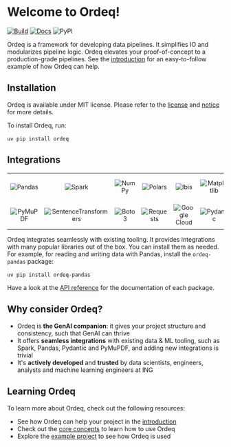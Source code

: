 # Welcome to Ordeq!

[![Build](https://github.com/ing-bank/ordeq/actions/workflows/build.yml/badge.svg?branch=main)](https://github.com/ing-bank/ordeq/actions/workflows/build.yml)
[![Docs](https://github.com/ing-bank/ordeq/actions/workflows/publish-docs.yml/badge.svg)](https://github.com/ing-bank/ordeq/actions/workflows/publish-docs.yml)
![PyPI](https://img.shields.io/pypi/v/ordeq?label=pypi%20package)

Ordeq is a framework for developing data pipelines.
It simplifies IO and modularizes pipeline logic.
Ordeq elevates your proof-of-concept to a production-grade pipelines.
See the [introduction][intro] for an easy-to-follow example of how Ordeq can help.

## Installation

Ordeq is available under MIT license.
Please refer to the [license][license] and [notice][notice] for more details.

To install Ordeq, run:

```shell
uv pip install ordeq
```

## Integrations

<!-- Data processing library logos -->
<table>
  <tr>
    <td width="80" height="60" align="center"><img src="https://raw.githubusercontent.com/pandas-dev/pandas/main/web/pandas/static/img/pandas_mark.svg" alt="Pandas" height="40"/></td>
    <td width="80" height="60" align="center"><img src="https://icon.icepanel.io/Technology/svg/Apache-Spark.svg" alt="Spark" height="40"/></td>
    <td width="80" height="60" align="center"><img src="https://numpy.org/images/logo.svg" alt="NumPy" height="40"/></td>
    <td width="80" height="60" align="center"><img src="https://avatars.githubusercontent.com/u/83768144?s=200&v=4" alt="Polars" height="60"/></td>
    <td width="80" height="60" align="center"><img src="https://ibis-project.org/logo.svg" alt="Ibis" height="50"/></td>
   <td width="80" height="60" align="center"><img src="https://upload.wikimedia.org/wikipedia/commons/thumb/0/01/Created_with_Matplotlib-logo.svg/2048px-Created_with_Matplotlib-logo.svg.png" alt="Matplotlib" height="40"/></td>
    <td width="80" height="60" align="center"><img src="https://joblib.readthedocs.io/en/stable/_static/joblib_logo.svg" alt="Joblib" height="40"/></td>
<td width="80" height="60" align="center"><img src="https://huggingface.co/front/assets/huggingface_logo.svg" alt="HuggingFace" height="40"/></td>
  </tr>
  <tr>
    <td width="80" height="60" align="center"><img src="https://pymupdf.readthedocs.io/en/latest/_static/sidebar-logo-light.svg" alt="PyMuPDF" height="40"/></td>
    <td width="80" height="60" align="center"><img src="https://www.sbert.net/_static/logo.png" alt="SentenceTransformers" height="40"/></td>
    <td width="80" height="60" align="center"><img src="https://boto3.amazonaws.com/v1/documentation/api/latest/_static/logos/aws_dark_theme_logo.svg" alt="Boto3" height="40"/></td>
    <td width="80" height="60" align="center"><img src="https://upload.wikimedia.org/wikipedia/commons/a/aa/Requests_Python_Logo.png" alt="Requests" height="50"/></td>
    <td width="80" height="60" align="center"><img src="https://cloud.google.com/_static/cloud/images/social-icon-google-cloud-1200-630.png" alt="Google Cloud" height="40"/></td>
    <td width="80" height="60" align="center"><img src="https://avatars.githubusercontent.com/u/110818415?v=4" alt="Pydantic" height="40"/></td>
    <td width="80" height="60" align="center"><img src="https://raw.githubusercontent.com/apache/parquet-format/25f05e73d8cd7f5c83532ce51cb4f4de8ba5f2a2/logo/parquet-logos_1.svg" alt="Parquet" height="50"/></td>
 <td width="80" height="60" align="center"><img src="https://logos-world.net/wp-content/uploads/2021/02/Microsoft-Azure-Emblem.png" alt="Azure" height="40"/></td>
  </tr>
</table>

Ordeq integrates seamlessly with existing tooling.
It provides integrations with many popular libraries out of the box.
You can install them as needed.
For example, for reading and writing data with Pandas, install the `ordeq-pandas` package:

```shell
uv pip install ordeq-pandas
```

Have a look at the [API reference][api-ref] for the documentation of each package.

## Why consider Ordeq?

- Ordeq is **the GenAI companion**: it gives your project structure and consistency, such that GenAI can thrive
- It offers **seamless integrations** with existing data & ML tooling, such as Spark, Pandas, Pydantic and PyMuPDF, and
  adding new integrations is trivial
- It's **actively developed** and **trusted** by data scientists, engineers, analysts and machine learning engineers at
  ING

## Learning Ordeq

To learn more about Ordeq, check out the following resources:

- See how Ordeq can help your project in the [introduction][intro]
- Check out the [core concepts][core-concepts] to learn how to use Ordeq
- Explore the [example project][example-project] to see how Ordeq is used

[core-concepts]: https://ing-bank.github.io/ordeq/getting-started/concepts/io/

[api-ref]: https://ing-bank.github.io/ordeq/api/ordeq/framework/io/

[intro]: https://ing-bank.github.io/ordeq/getting-started/introduction/

[example-project]: docs/guides/examples/example-project/README.md

[license]: ./LICENSE

[notice]: ./NOTICE
